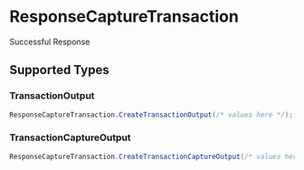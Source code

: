 # ResponseCaptureTransaction

Successful Response


## Supported Types

### TransactionOutput

```csharp
ResponseCaptureTransaction.CreateTransactionOutput(/* values here */);
```

### TransactionCaptureOutput

```csharp
ResponseCaptureTransaction.CreateTransactionCaptureOutput(/* values here */);
```
